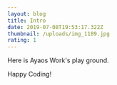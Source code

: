 ```yaml
---
layout: blog
title: Intro
date: 2019-07-08T19:53:17.322Z
thumbnail: /uploads/img_1189.jpg
rating: 1
---
```

Here is Ayaos Work's play ground.


Happy Coding!
